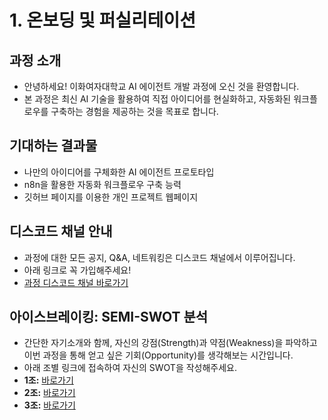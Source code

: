 
# 1. 온보딩 및 퍼실리테이션

## 과정 소개
- 안녕하세요! 이화여자대학교 AI 에이전트 개발 과정에 오신 것을 환영합니다.
- 본 과정은 최신 AI 기술을 활용하여 직접 아이디어를 현실화하고, 자동화된 워크플로우를 구축하는 경험을 제공하는 것을 목표로 합니다.

## 기대하는 결과물
- 나만의 아이디어를 구체화한 AI 에이전트 프로토타입
- n8n을 활용한 자동화 워크플로우 구축 능력
- 깃허브 페이지를 이용한 개인 프로젝트 웹페이지

## 디스코드 채널 안내
- 과정에 대한 모든 공지, Q&A, 네트워킹은 디스코드 채널에서 이루어집니다.
- 아래 링크로 꼭 가입해주세요!
- [과정 디스코드 채널 바로가기](https://discord.gg/xWhtn5K5)

## 아이스브레이킹: SEMI-SWOT 분석
- 간단한 자기소개와 함께, 자신의 강점(Strength)과 약점(Weakness)을 파악하고 이번 과정을 통해 얻고 싶은 기회(Opportunity)를 생각해보는 시간입니다.
- 아래 조별 링크에 접속하여 자신의 SWOT을 작성해주세요.
- **1조:** [바로가기](https://1drv.ms/p/c/b3f82470cf6b0312/ES_M9gN5nRNFqoItK8RxW-0B0AYEb9Dqr0Ntduz80-pYEQ?e=UAqE1d&wdLOR=cC3BADC42-0B67-7C4E-A400-F269546677B2)
- **2조:** [바로가기](https://1drv.ms/p/c/b3f82470cf6b0312/EbfFcqxYkUdHisieTFHp90sBnzPYsO8NpiYcWkHBfFYaog?e=kyxzYI)
- **3조:** [바로가기](https://1drv.ms/p/c/b3f82470cf6b0312/EWoinA0VYwhEufPfT_Ode3wBiXln7IfprCFRkT6sP-EgDQ?e=QFFjRw)
